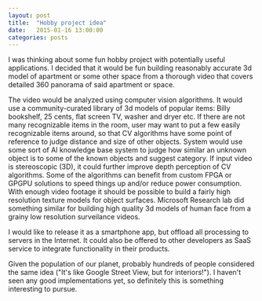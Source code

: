 ```yaml
---
layout: post
title:  "Hobby project idea"
date:   2015-01-16 13:00:00
categories: posts
---
```


I was thinking about some fun hobby project with potentially useful applications.
I decided that it would be fun building reasonably accurate 3d model of apartment or some other space from a thorough video that covers detailed 360 panorama of said apartment or space.

The video would be analyzed using computer vision algorithms.
It would use a community-curated library of 3d models of popular items: Billy bookshelf, 25 cents, flat screen TV, washer and dryer etc.
If there are not many recognizable items in the room, user may want to put a few easily recognizable items around, so that CV algorithms have some point of reference to judge distance and size of other objects.
System would use some sort of AI knowledge base system to judge how similar an unknown object is to some of the known objects and suggest category.
If input video is stereoscopic (3D), it could further improve depth perception of CV algorithms.
Some of the algorithms can benefit from custom FPGA or GPGPU solutions to speed things up and/or reduce power consumption.
With enough video footage it should be possible to build a fairly high resolution texture models for object surfaces.
Microsoft Research lab did something similar for building high quality 3d models of human face from a grainy low resolution surveilance videos.

I would like to release it as a smartphone app, but offload all processing to servers in the Internet.
It could also be offered to other developers as SaaS service to integrate functionality in their products.

Given the population of our planet, probably hundreds of people considered the same idea ("It's like Google Street View, but for interiors!").
I haven't seen any good implementations yet, so definitely this is something interesting to pursue.
